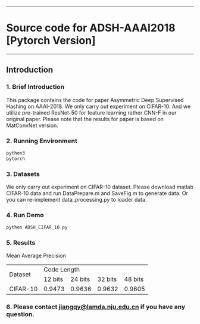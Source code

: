 
---
#  Source code for ADSH-AAAI2018 [Pytorch Version]
---
## Introduction
### 1. Brief Introduction
This package contains the code for paper Asymmetric Deep Supervised Hashing on AAAI-2018. We only carry out experiment on CIFAR-10. And we utilize pre-trained ResNet-50 for feature learning rather CNN-F in our original paper. Please note that the results for paper is based on MatConvNet version.
### 2. Running Environment
```python
python3
pytorch
```
### 3. Datasets
We only carry out experiment on CIFAR-10 dataset. Please download matlab CIFAR-10 data and run DataPrepare.m and SaveFig.m to generate data. Or you can re-implement data_processing.py to loader data.
### 4. Run Demo
```python
python ADSH_CIFAR_10.py
```
### 5. Results
Mean Average Precision
<table>
    <tr>
        <td rowspan="2">Dataset</td>    
        <td colspan="4">Code Length</td>
    </tr>
    <tr>
        <td >12 bits</td><td >24 bits</td> <td >32 bits</td><td >48 bits</td>  
    </tr>
    <tr>
        <td >CIFAR-10</td ><td >0.9473 </td> <td > 0.9636 </td><td > 0.9632</td><td > 0.9605</td>  
    </tr>
</table>

### 6. Please contact jiangqy@lamda.nju.edu.cn if you have any question.